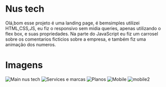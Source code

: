 <h1>Nus tech</h1>

Olá,bom esse projeto é uma landing page, é bemsimples utilizei HTML,CSS,JS,
eu fiz o responsivo sem midia queries, apenas utilizando o flex box, e suas propriedades.
Na parte do JavaScript eu fiz um carrosel sobre os comentarios ficticios sobre a empresa,
e também fiz uma animação dos numeros.


<h1>Imagens</h1>

![Main nus tech](https://github.com/user-attachments/assets/52fa9043-72eb-4c40-8593-3931ac340eab)
![Services e marcas](https://github.com/user-attachments/assets/d4261d05-389f-47e3-a1ee-325fda13f617)
![Planos](https://github.com/user-attachments/assets/0ff6112a-c074-43c4-a117-f5bbbce04a67)
![Mobile](https://github.com/user-attachments/assets/e8068b53-5e2f-42cb-baa8-7b828d023fd1)
![mobile2](https://github.com/user-attachments/assets/e183abdd-88bb-4e61-8d35-bba4187ff6e1)
